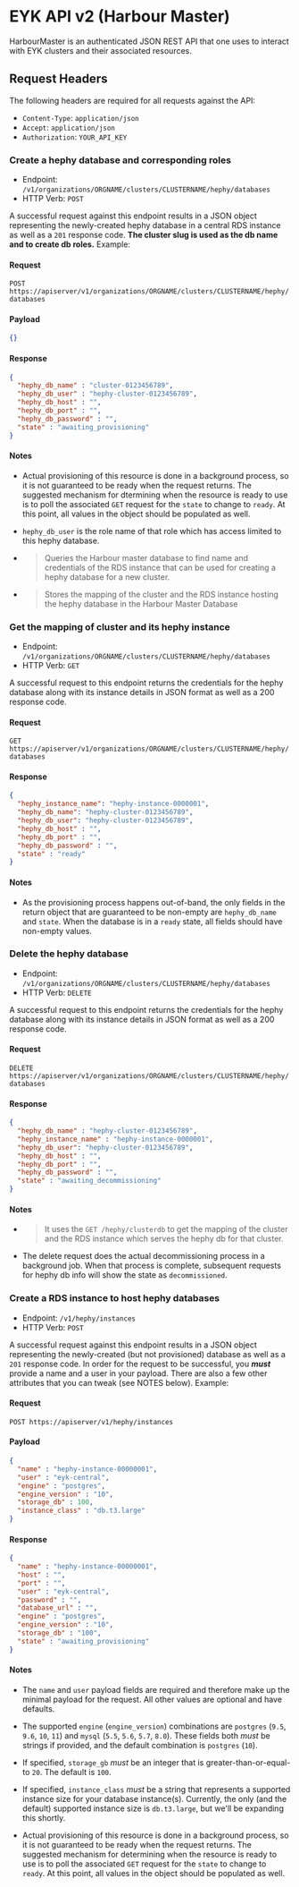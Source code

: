 # EYK API v2 (Harbour Master) #

HarbourMaster is an authenticated JSON REST API that one uses to interact with EYK clusters and their associated resources.

## Request Headers ##

The following headers are required for all requests against the API:

* `Content-Type`: `application/json`
* `Accept`: `application/json`
* `Authorization`: `YOUR_API_KEY`

### Create a hephy database and corresponding roles ###

* Endpoint: `/v1/organizations/ORGNAME/clusters/CLUSTERNAME/hephy/databases`
* HTTP Verb: `POST`

A successful request against this endpoint results in a JSON object representing the newly-created hephy database in a central RDS instance as well as a `201` response code. **The cluster slug is used as the db name and to create db roles.** Example:

#### Request ####

`POST https://apiserver/v1/organizations/ORGNAME/clusters/CLUSTERNAME/hephy/databases`

#### Payload ####

```json
{}
```

#### Response ####

```json
{
  "hephy_db_name" : "cluster-0123456789",
  "hephy_db_user" : "hephy-cluster-0123456789",
  "hephy_db_host" : "",
  "hephy_db_port" : "",
  "hephy_db_password" : "",
  "state" : "awaiting_provisioning"
}
```

#### Notes ####

* Actual provisioning of this resource is done in a background process, so it is not guaranteed to be ready when the request returns. The suggested mechanism for dtermining when the resource is ready to use is to poll the associated `GET` request for the `state` to change to `ready`. At this point, all values in the object should be populated as well.

* `hephy_db_user` is the role name of that role which has access limited to this hephy database.

* > Queries the Harbour master database to find name and credentials of the RDS instance that can be used for creating a hephy database for a new cluster.

* > Stores the mapping of the cluster and the RDS instance hosting the hephy database in the Harbour Master Database

### Get the mapping of cluster and its hephy instance ###

* Endpoint: `/v1/organizations/ORGNAME/clusters/CLUSTERNAME/hephy/databases`
* HTTP Verb: `GET`

A successful request to this endpoint returns the credentials for the hephy database along with its instance details in JSON format as well as a 200 response code.

#### Request ####

`GET https://apiserver/v1/organizations/ORGNAME/clusters/CLUSTERNAME/hephy/databases`

#### Response ####

```json
{
  "hephy_instance_name": "hephy-instance-0000001",
  "hephy_db_name": "hephy-cluster-0123456789",
  "hephy_db_user": "hephy-cluster-0123456789",
  "hephy_db_host" : "",
  "hephy_db_port" : "",
  "hephy_db_password" : "",
  "state" : "ready"
}
```
#### Notes ####

* As the provisioning process happens out-of-band, the only fields in the return object that are guaranteed to be non-empty are `hephy_db_name` and `state`. When the database is in a `ready` state, all fields should have non-empty values.

### Delete the hephy database ###

* Endpoint: `/v1/organizations/ORGNAME/clusters/CLUSTERNAME/hephy/databases`
* HTTP Verb: `DELETE`

A successful request to this endpoint returns the credentials for the hephy database along with its instance details in JSON format as well as a 200 response code.

#### Request ####

`DELETE https://apiserver/v1/organizations/ORGNAME/clusters/CLUSTERNAME/hephy/databases`

#### Response ####

```json
{
  "hephy_db_name" : "hephy-cluster-0123456789",
  "hephy_instance_name" : "hephy-instance-0000001",
  "hephy_db_user": "hephy-cluster-0123456789",
  "hephy_db_host" : "",
  "hephy_db_port" : "",
  "hephy_db_password" : "",
  "state" : "awaiting_decommissioning"
}
```

#### Notes ####

* > It uses the `GET /hephy/clusterdb` to get the mapping of the cluster and the RDS instance which serves the hephy db for that cluster.

* The delete request does the actual decommissioning process in a background job. When that process is complete, subsequent requests for hephy db info will show the state as `decommissioned`.

### Create a RDS instance to host hephy databases ###

* Endpoint: `/v1/hephy/instances`
* HTTP Verb: `POST`

A successful request against this endpoint results in a JSON object representing the newly-created (but not provisioned) database as well as a `201` response code. In order for the request to be successful, you ***must*** provide a name and a user in your payload. There are also a few other attributes that you can tweak (see NOTES below). Example:

#### Request ####

`POST https://apiserver/v1/hephy/instances`

#### Payload ####

```json
{
  "name" : "hephy-instance-00000001",
  "user" : "eyk-central",
  "engine" : "postgres",
  "engine_version" : "10",
  "storage_db" : 100,
  "instance_class" : "db.t3.large"
}
```

#### Response ####

```json
{
  "name" : "hephy-instance-00000001",
  "host" : "",
  "port" : "",
  "user" : "eyk-central",
  "password" : "",
  "database_url" : "",
  "engine" : "postgres",
  "engine_version" : "10",
  "storage_db" : "100",
  "state" : "awaiting_provisioning"
}
```
#### Notes ####

* The `name` and `user` payload fields are required and therefore make up the minimal payload for the request. All other values are optional and have defaults.

* The supported `engine` (`engine_version`) combinations are `postgres` (`9.5`, `9.6`, `10`, `11`) and `mysql` (`5.5`, `5.6`, `5.7`, `8.0`). These fields both *must* be strings if provided, and the default combination is `postgres` (`10`).

* If specified, `storage_gb` *must* be an integer that is greater-than-or-equal-to `20`. The default is `100`.

* If specified, `instance_class` *must* be a string that represents a supported instance size for your database instance(s). Currently, the only (and the default) supported instance size is `db.t3.large`, but we'll be expanding this shortly.

* Actual provisioning of this resource is done in a background process, so it is not guaranteed to be ready when the request returns. The suggested mechanism for determining when the resource is ready to use is to poll the associated `GET` request for the `state` to change to `ready`. At this point, all values in the object should be populated as well.

